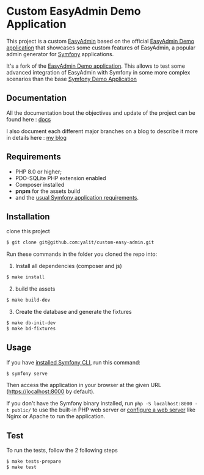 Custom EasyAdmin Demo Application
==========================

This project is a custom [EasyAdmin][1] based on the official [EasyAdmin Demo application][7] that showcases some custom features of EasyAdmin, a popular admin generator for [Symfony][2] applications.

It's a fork of the [EasyAdmin Demo application][7]. This allows to test some advanced integration of EasyAdmin with Symfony in some more complex scenarios than the base [Symfony Demo Application][3]

Documentation
------------

All the documentation bout the objectives and update of the project can be found here : [docs](doc/objectives.md)

I also document each different major branches on a blog to describe it more in details here : [my blog][8]

Requirements
------------

  * PHP 8.0 or higher;
  * PDO-SQLite PHP extension enabled
  * Composer installed
  * **pnpm** for the assets build
  * and the [usual Symfony application requirements][2].

Installation
------------

clone this project
```bash
$ git clone git@github.com:yalit/custom-easy-admin.git
```

Run these commands in the folder you cloned the repo into:

1. Install all dependencies (composer and js)
```bash
$ make install
```

2. build the assets
```bash
$ make build-dev
```

3. Create the database and generate the fixtures
```bash
$ make db-init-dev
$ make bd-fixtures
```

Usage
-----

If you have [installed Symfony CLI][5], run this command:

```bash
$ symfony serve
```

Then access the application in your browser at the given URL (<https://localhost:8000> by default).

If you don't have the Symfony binary installed, run `php -S localhost:8000 -t public/`
to use the built-in PHP web server or [configure a web server][6] like Nginx or
Apache to run the application.

Test
----

To run the tests, follow the 2 following steps

```bash
$ make tests-prepare
$ make test
```

[1]: https://github.com/EasyCorp/EasyAdminBundle/
[2]: https://symfony.com
[3]: https://github.com/symfony/demo
[4]: https://getcomposer.org/
[5]: https://symfony.com/download
[6]: https://symfony.com/doc/current/cookbook/configuration/web_server_configuration.html
[7]: https://github.com/EasyCorp/easyadmin-demo
[8]: https://yalit.be/blog/2022/04/07/symfony-easyadmin-space-for-extra-functionalities/